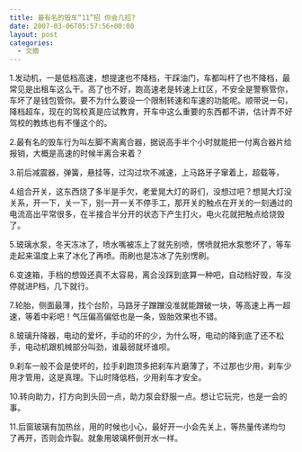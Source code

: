 ```yaml
---
title: 最有名的毁车“11”招 你会几招?
date: 2007-03-06T05:57:56+00:00
layout: post
categories:
  - 文摘
---
```


1.发动机，一是低档高速，想提速也不降档，干踩油门，车都叫杆了也不降档，最常见是出租车这么干。高了也不好，跑高速老是转速上红区，不安全是警察管你，车坏了是钱包管你。要不为什么要设一个限制转速和车速的功能呢。顺带说一句，降档超车，现在的驾校真是应试教育，开车中这么重要的东西都不讲，估计弄不好驾校的教练也有不懂这个的。

2.最有名的毁车行为叫左脚不离离合器，据说高手半个小时就能把一付离合器片给报销，大概是高速的时候半离合来着？

3.前后减震器，弹簧，悬挂等，过沟过坎不减速，上马路牙子窜着上，超载等，

4.组合开关，这东西烧了多半是手欠，老爱晃大灯的哥们，没想过吧？想晃大灯没关系，开一下，关一下，别一开一关不停手工，那开关的触点在开关的一刻通过的电流高出平常很多，在半接合半分开的状态下产生打火，电火花就把触点给烧毁了。
<!--more-->
5.玻璃水泵，冬天冻冰了，喷水嘴被冻上了就先别喷，愣喷就把水泵憋坏了，等车走起来温度上来了冰化了再喷。雨刷也是冻冰了先别愣刷。

6.变速箱，手档的想毁还真不太容易，离合没踩到底算一种吧，自动档好毁，车没停就进P档，几下就行。

7.轮胎，侧面最薄，找个台阶，马路牙子蹭蹭没准就能蹭破一块，等高速上再一超速，等着中彩吧！气压偏高偏低也是一条，毁胎效果也不错。

8.玻璃升降器，电动的爱坏，手动的坏的少，为什么呀，电动的降到底了还不松手，电动机跟机械部分叫劲，谁最弱就坏谁呗。

9.刹车一般不会是使坏的，拉手刹跑顶多把刹车片磨薄了，不过那也少用，刹车少用才管用，这是真理。下山时降低档，少用刹车才安全。

10.转向助力，打方向到头回一点，助力泵会舒服一点。想让它玩完，也是一会的事。

11.后窗玻璃有加热丝，用的时候也小心，最好开一小会先关上，等热量传递均匀了再开，否则会炸裂。就象用玻璃杯倒开水一样。
